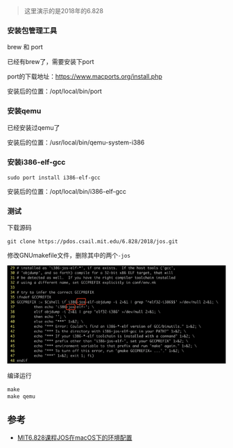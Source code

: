 > 这里演示的是2018年的6.828

### 安装包管理工具

brew 和 port

已经有brew了，需要安装下port

port的下载地址：https://www.macports.org/install.php

安装后的位置：/opt/local/bin/port

### 安装qemu

已经安装过qemu了

安装后的位置：/usr/local/bin/qemu-system-i386

### 安装i386-elf-gcc

```
sudo port install i386-elf-gcc
```

安装后的位置：/opt/local/bin/i386-elf-gcc

### 测试

下载源码

```
git clone https://pdos.csail.mit.edu/6.828/2018/jos.git
```

修改GNUmakefile文件，删除其中的两个`-jos`

![](/static/images/2105/p002.png)

编译运行

```
make
make qemu
```

## 参考

- [MIT6.828课程JOS在macOS下的环境配置](https://www.jianshu.com/p/2f1e75bd2c53)
